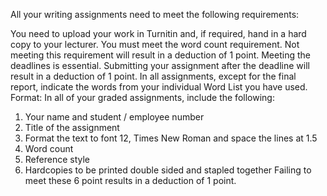 All your writing assignments need to meet the following requirements:

You need to upload your work in Turnitin and, if required, hand in a hard copy to your lecturer.
You must meet the word count requirement. Not meeting this requirement will result in a deduction of 1 point.
Meeting the deadlines is essential. Submitting  your assignment after the deadline will result in a deduction of 1 point.
In all assignments, except for the final report,  indicate the words from your individual Word List you have used.
Format: In all of your graded assignments, include the following:
1. Your name and student / employee number
2. Title of the assignment
3. Format the text to font 12, Times New Roman and space the lines at 1.5
4. Word count
5. Reference style
6. Hardcopies to be printed double sided and stapled together
Failing to meet these 6 point results in a deduction of 1 point.
